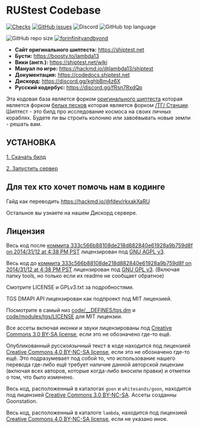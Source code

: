 # RUStest Codebase
[![Checks](https://github.com/Lambda-13/rustest/workflows/Checks/badge.svg)](https://github.com/Lambda-13/rustest/actions/workflows/ci_suite.yml) [![GitHub issues](https://img.shields.io/github/issues/shiptest-ss13/Shiptest)](https://github.com/shiptest-ss13/Shiptest/issues) ![Discord](https://img.shields.io/discord/1068259051529572392) ![GitHub top language](https://img.shields.io/github/languages/top/Lambda-13/rustest)

![GitHub repo size](https://img.shields.io/github/repo-size/Lambda-13/rustest?label=%D0%A0%D0%B0%D0%B7%D0%BC%D0%B5%D1%80%20%D1%80%D0%B5%D0%BF%D0%BE%D0%B7%D0%B8%D1%82%D0%BE%D1%80%D0%B8%D1%8F&style=for-the-badge) [![forinfinityandbyond](https://user-images.githubusercontent.com/5211576/29499758-4efff304-85e6-11e7-8267-62919c3688a9.gif)](https://www.reddit.com/r/SS13/comments/5oplxp/what_is_the_main_problem_with_byond_as_an_engine/dclbu1a)

-   **Сайт оригинального шиптеста:** <https://shiptest.net>
-   **Бусти:** <https://boosty.to/lambda13>
-   **Вики (англ.):** <https://shiptest.net/wiki>
-   **Мануал по игре:** <https://hackmd.io/@lambda13/shiptest>
-   **Документация:** <https://codedocs.shiptest.net>
-   **Дискорд:** <https://discord.gg/kghbBm4z6X>
-   **Русский кодербус:** <https://discord.gg/fRsn7RxdQp>

Эта кодовая база является форком [оригинального шиптеста](https://github.com/shiptest-ss13/Shiptest "оригинального шиптеста") которая является форком [белых песков](https://github.com/Whitesands13/Whitesands "белых песков") которая является форком [/ТГ/ Станции](https://github.com/tgstation/tgstation "/ТГ/ Станции").
Шиптест - это билд про исследование космоса на своих личных кораблях. Будете ли вы строить колонию или завоёвывать новые земли - решать вам.

## УСТАНОВКА

[1. Скачать билд](.github/DOWNLOADING.md)

[2. Запустить сервер](.github/RUNNING_A_SERVER.md)

## Для тех кто хочет помочь нам в кодинге

Гайд как переводить <https://hackmd.io/@fdev/rkxakXaRU>

Остальное вы узнаете на нашем Дискорд сервере.

## Лицензия

Весь код после [коммита 333c566b88108de218d882840e61928a9b759d8f on 2014/31/12 at 4:38 PM PST](https://github.com/tgstation/tgstation/commit/333c566b88108de218d882840e61928a9b759d8f) лицензирован под [GNU AGPL v3](https://www.gnu.org/licenses/agpl-3.0.html).

Весь код до [коммита 333c566b88108de218d882840e61928a9b759d8f on 2014/31/12 at 4:38 PM PST](https://github.com/tgstation/tgstation/commit/333c566b88108de218d882840e61928a9b759d8f) лицензирован под [GNU GPL v3](https://www.gnu.org/licenses/gpl-3.0.html).
(Включая папку tools, но только если их readme не сообщает обратное)

Смотрите LICENSE и GPLv3.txt за подробностями.

TGS DMAPI API лицензирован как подпроект под MIT лицензией.

Посмотрите в самый низ [code/__DEFINES/tgs.dm](./code/__DEFINES/tgs.dm) и [code/modules/tgs/LICENSE](./code/modules/tgs/LICENSE) для MIT лицензии.

Все ассеты включая иконки и звуки лицензированы под [Creative Commons 3.0 BY-SA license](https://creativecommons.org/licenses/by-sa/3.0/), если это не обозначено где-то ещё.

Опубликованный русскоязычный текст в коде находится под лицензией [Creative Commons 4.0 BY-NC-SA license](https://creativecommons.org/licenses/by-nc-sa/4.0/), если это не обозначено где-то ещё. Это подразумевает под собой то, что использование нашего перевода где-либо ещё требует наличие данной авторской лицензии (включая всех авторов, которые когда-либо вносили правки) и отметки о том, что было изменено.

Весь код, расположенный в каталогах `goon` и `whitesands/goon`, находится под лицензией [Creative Commons 3.0 BY-NC-SA](https://creativecommons.org/licenses/by-nc-sa/3.0/). Ассеты созданны Goonstation.


Весь код, расположенный в каталоге `lambda`, находится под лицензией [Creative Commons 4.0 BY-NC-SA license](https://creativecommons.org/licenses/by-nc-sa/4.0/), если не указано иное.

